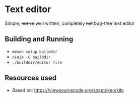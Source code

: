 # Text editor
Simple, ~~not so~~ well written, completely ~~not~~ bug-free text editor

## Building and Running
* ``meson setup builddir``
* ``ninja -C builddir``
* ``./builddir/editor file``

## Resources used
* Based on: https://viewsourcecode.org/snaptoken/kilo